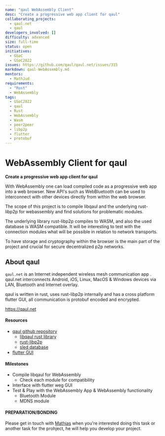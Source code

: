 ```yaml
---
name: "qaul WebAssembly Client"
desc: "Create a progressive web app client for qaul"
collaborating_projects:
  - qaul.net
  - qaul
developers_involved: []
difficulty: advanced
size: full-time
status: open
initiatives:
  - GSoC
  - GSoC2022
issues: https://github.com/qaul/qaul.net/issues/315
markdown: qaul-WebAssembly.md
mentors:
  - MathJud
requirements:
  - "Rust"
  - WebAssembly
tags:
  - GSoC2022
  - qaul
  - Rust
  - WebAssembly
  - Wasm
  - peer2peer
  - libp2p
  - flutter
  - protobuf
---
```


# WebAssembly Client for qaul

**Create a progressive web app client for qaul**

With WebAssembly one can load compiled code as a progressive web app into a web browser. 
New API's such as WebBluetooth can be used to interconnect with other devices directly from within the web browser.

The scope of this project is to compile libqaul and the underlying rust-libp2p for webassembly and find solutions for problematic modules.

The underlying library rust-libp2p compiles to WASM, and also the used database is WASM compatible.
It will be interesting to test with the connection modules what will be possible in relation to network transports.

To have storage and cryptography within the browser is the main part of the project and crucial for secure decentralized p2p networks.


## About qaul

`qaul.net` is an Internet independent wireless mesh communication app . 
qaul.net interconnects Android, iOS, Linux, MacOS & Windows devices via LAN, Bluetooth and Internet overlay.

qaul is written in rust, uses rust-libp2p internally and has a cross platform flutter GUI, all communication is protobuf encoded and encrypted.

https://qaul.net


#### Resources

* [qaul github repository](https://github.com/qaul/qaul.net)
  * [libqaul rust library](https://github.com/qaul/qaul.net/tree/main/rust/libqaul)
  * [rust-libp2p](https://github.com/libp2p/rust-libp2p)
  * [sled database](https://sled.rs/)
* [flutter GUI](https://github.com/qaul/qaul.net/tree/main/qaul_ui)

#### Milestones

* Compile libqaul for WebAssembly
  * Check each module for compatibility
* Interface with flutter weg GUI
* Test & Play with the WebAssembly App & WebAssembly functionality
  * Bluetooth Module
  * MDNS module


#### PREPARATION/BONDING

Please get in touch with [Mathias](mailto:jud@qaul.net) when you're interested doing this task or another task for the prohject, he will help you develop your project.

